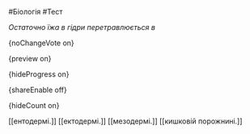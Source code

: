 #Біологія #Тест

*Остаточно їжа в гідри перетравлюється в*

{noChangeVote on}

{preview on}

{hideProgress on}

{shareEnable off}

{hideCount on}

[[ентодермі.]]
[[ектодермі.]]
[[мезодермі.]]
[[кишковій порожнині.]]
